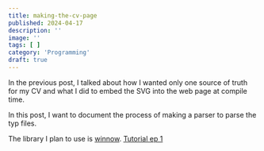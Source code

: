 ```yaml
---
title: making-the-cv-page
published: 2024-04-17
description: ''
image: ''
tags: [ ]
category: 'Programming'
draft: true
---
```


In the previous post, I talked about how I wanted only one source of truth for my CV and what I did to embed the SVG
into the web page at compile time.

In this post, I want to document the process of making a parser to parse the typ files.

The library I plan to use is [winnow](https://github.com/winnow-rs/winnow).
[Tutorial ep 1](https://www.youtube.com/watch?v=QF3kMyzMC40)

